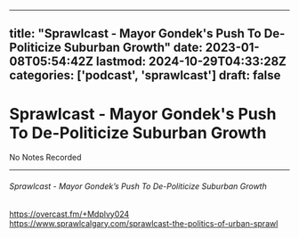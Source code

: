 
---
title: "Sprawlcast - Mayor Gondek's Push To De-Politicize Suburban Growth"
date: 2023-01-08T05:54:42Z
lastmod: 2024-10-29T04:33:28Z
categories: ['podcast', 'sprawlcast']
draft: false
---


# Sprawlcast - Mayor Gondek's Push To De-Politicize Suburban Growth

No Notes Recorded

- - -
###### Sprawlcast - Mayor Gondek’s Push To De-Politicize Suburban Growth

https://overcast.fm/+Mdplvy024  
https://www.sprawlcalgary.com/sprawlcast-the-politics-of-urban-sprawl

<!-- #public #podcast #sprawlcast -->

<!-- {BearID:D5B81699-9308-4BE8-A19F-F79629F090AB-28016-00002D97E3772362} -->
